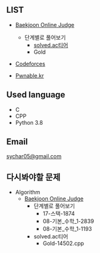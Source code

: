 ## LIST 


- [Baekjoon Online Judge](https://www.acmicpc.net/) 
    - 단계별로 풀어보기
        - [solved.ac티어](https://solved.ac/)
        - Gold

- [Codeforces](https://codeforces.com/)

- [Pwnable.kr](https://pwnable.kr/)



## Used language

- C
- CPP
- Python 3.8

## Email

[sychar05@gmail.com](https://mail.google.com/mail/u/0/?view=cm&fs=1&tf=1&source=mailto&to=sychar05@gmail.com)


## 다시봐야할 문제

- Algorithm
    - [Baekjoon Online Judge](https://www.acmicpc.net/) 
        - 단계별로 풀어보기
            - 17-스택-1874
            - 08-기본_수학_1-2839
            - 08-기본_수학_1-1193
        - solved.ac티어
            - Gold-14502.cpp
            

